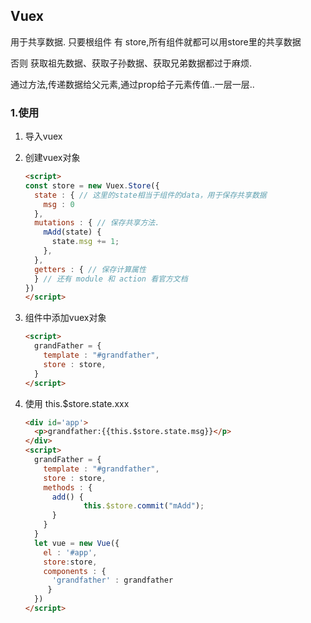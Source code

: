 ## Vuex

用于共享数据. 只要根组件 有 store,所有组件就都可以用store里的共享数据

否则 获取祖先数据、获取子孙数据、获取兄弟数据都过于麻烦.

通过方法,传递数据给父元素,通过prop给子元素传值..一层一层..

### 1.使用

1. 导入vuex

2. 创建vuex对象

   ```html
   <script>
   const store = new Vuex.Store({
     state : { // 这里的state相当于组件的data，用于保存共享数据
       msg : 0
     },
     mutations : { // 保存共享方法.
       mAdd(state) {
         state.msg += 1;
       },
     },
     getters : { // 保存计算属性
     } // 还有 module 和 action 看官方文档
   })
   </script>
   ```

3. 组件中添加vuex对象

   ```html
   <script>
     grandFather = {
       template : "#grandfather",
       store : store,
     }
   </script>
   ```

4. 使用 this.$store.state.xxx

   ```html
   <div id='app'>
     <p>grandfather:{{this.$store.state.msg}}</p>
   </div>
   <script>
     grandFather = {
       template : "#grandfather",
       store : store,
       methods : {
         add() {
   				this.$store.commit("mAdd");
         }
       }
     }
     let vue = new Vue({
       el : '#app',
       store:store,
       components : {
         'grandfather' : grandfather
   		}
     })
   </script>
   ```

